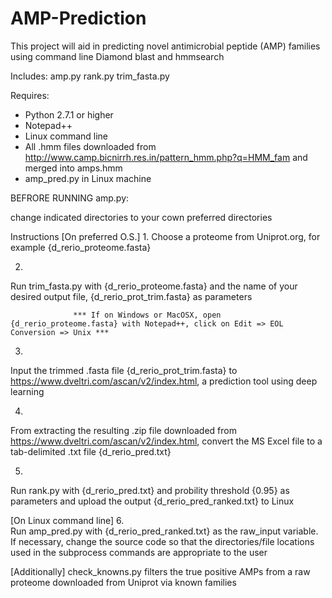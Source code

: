 # AMP-Prediction

This project will aid in predicting novel antimicrobial peptide (AMP) families using command line Diamond blast and hmmsearch

Includes:
amp.py
rank.py
trim_fasta.py


Requires:
- Python 2.7.1 or higher 
- Notepad++ 
- Linux command line
- All .hmm files downloaded from http://www.camp.bicnirrh.res.in/pattern_hmm.php?q=HMM_fam and merged into amps.hmm 
- amp_pred.py in Linux machine

BEFRORE RUNNING amp.py:

change indicated directories to your cown preferred directories

Instructions
[On preferred O.S.]
1.
Choose a proteome from Uniprot.org, for example {d_rerio_proteome.fasta}

2.
Run trim_fasta.py with {d_rerio_proteome.fasta} and the name of your desired output file, {d_rerio_prot_trim.fasta} as parameters 

                  *** If on Windows or MacOSX, open {d_rerio_proteome.fasta} with Notepad++, click on Edit => EOL Conversion => Unix ***

3. 
Input the trimmed .fasta file {d_rerio_prot_trim.fasta} to https://www.dveltri.com/ascan/v2/index.html, a prediction tool using deep learning

4.
From extracting the resulting .zip file downloaded from https://www.dveltri.com/ascan/v2/index.html, convert the MS Excel file to a tab-delimited .txt file {d_rerio_pred.txt}

5.
Run rank.py with {d_rerio_pred.txt} and probility threshold {0.95} as parameters and upload the output {d_rerio_pred_ranked.txt} to Linux 

[On Linux command line]
6.  
Run amp_pred.py with {d_rerio_pred_ranked.txt} as the raw_input variable. If necessary, change the source code so that the directories/file locations used in the subprocess commands are appropriate to the user

[Additionally]
check_knowns.py filters the true positive AMPs from a raw proteome downloaded from Uniprot via known families
